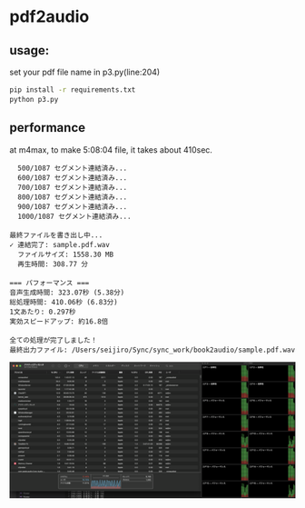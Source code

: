 # pdf2audio

## usage:

set your pdf file name in p3.py(line:204)

```bash
pip install -r requirements.txt
python p3.py
```

## performance

at m4max, to make 5:08:04 file, it takes about 410sec.

```
  500/1087 セグメント連結済み...
  600/1087 セグメント連結済み...
  700/1087 セグメント連結済み...
  800/1087 セグメント連結済み...
  900/1087 セグメント連結済み...
  1000/1087 セグメント連結済み...

最終ファイルを書き出し中...
✓ 連結完了: sample.pdf.wav
  ファイルサイズ: 1558.30 MB
  再生時間: 308.77 分

=== パフォーマンス ===
音声生成時間: 323.07秒 (5.38分)
総処理時間: 410.06秒 (6.83分)
1文あたり: 0.297秒
実効スピードアップ: 約16.8倍

全ての処理が完了しました！
最終出力ファイル: /Users/seijiro/Sync/sync_work/book2audio/sample.pdf.wav

```

![image](ss1.png)

